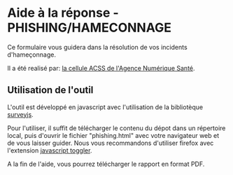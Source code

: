 # Aide à la réponse - PHISHING/HAMECONNAGE

Ce formulaire vous guidera dans la résolution de vos incidents d'hameçonnage.

Il a été realisé par: [la cellule ACSS de l'Agence Numérique Santé](https://cyberveille-sante.gouv.fr/).

## Utilisation de l'outil

L'outil est développé en javascript avec l'utilisation de la bibliotèque [surveyjs](https://surveyjs.io/).

Pour l'utiliser, il suffit de télécharger le contenu du dépot dans un répertoire local, puis d'ouvrir le fichier "phishing.html" avec votre navigateur web et de vous laisser guider.
Nous vous recommandons d'utiliser firefox avec l'extension [javascript toggler](https://addons.mozilla.org/fr/firefox/addon/javascript-toggler/).

A la fin de l'aide, vous pourrez télécharger le rapport en format PDF.

